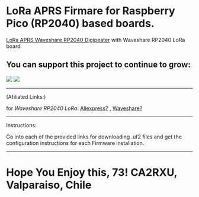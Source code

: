 # LoRa APRS Firmare for Raspberry Pico (RP2040) based boards.

[LoRa APRS Waveshare RP2040 Digipeater](https://github.com/richonguzman/LoRa_APRS_RP2040/tree/main/LoRa_APRS_Waveshare_RP2040_Digipeater) with Waveshare RP2040 LoRa board


## You can support this project to continue to grow:

[<img src="https://github.com/richonguzman/LoRa_APRS_Tracker/blob/main/images/github-sponsors.png">](https://github.com/sponsors/richonguzman)     [<img src="https://github.com/richonguzman/LoRa_APRS_Tracker/blob/main/images/paypalme.png">](http://paypal.me/richonguzman)


____________________________________________________

(Afiliated Links:)

for _Waveshare RP2040 LoRa_:
[Aliexpress?](https://s.click.aliexpress.com/e/_DmcgSyp) , [Waveshare?](https://www.lilygo.cc/products/t-echo?bg_ref=M1lDRSwoKN)

____________________________________________________

Instructions:

Go into each of the provided links for downloading .uf2 files and get the configuration instructions for each Firmware installation.

____________________________________________________

# Hope You Enjoy this, 73! CA2RXU, Valparaiso, Chile
